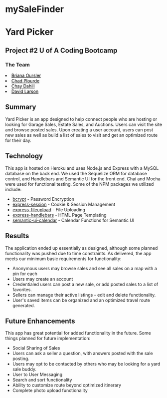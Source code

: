 # mySaleFinder
<h1>Yard Picker</h1>

<h2>Project #2 U of A Coding Bootcamp</h2>

<h3>The Team</h3>

<li><a style="color:black" href="https://github.com/Boursler">Briana Oursler</a></li>
<li><a style="color:black" href="https://github.com/Cdplourde">Chad Plourde</a></li> 
<li><a style="color:black" href="https://github.com/cfdahill">Chay Dahill</a></li>
<li><a style="color:black" href="https://github.com/dvdlarson">David Larson</a></li>

<h2>Summary</h2>
<p>Yard Picker is an app designed to help connect people who are hosting or looking for Garage Sales, Estate Sales, and Auctions. Users can visit the site and browse posted sales. Upon creating a user account, users can post new sales as well as build a list of sales to visit and get an optimized route for their day.</p>

<h2>Technology</h2>
<p>This app is hosted on Heroku and uses Node.js and Express with a MySQL database on the back end. We used the Sequelize ORM for database control, and Handlebars and Semantic UI for the front end. Chai and Mocha were used for functional testing. Some of the NPM packages we utilized include:</p>
<ul>
<li><a href="https://www.npmjs.com/package/bcrypt">bcrypt</a> - Password Encryption</li>
<li><a href="https://www.npmjs.com/package/express-session">express-session</a> - Cookie & Session Management</li>
<li><a href="https://www.npmjs.com/package/express-fileupload">express-fileupload</a> - File Uploading</li>
<li><a href="https://www.npmjs.com/package/express-handlebars">express-handlebars</a> - HTML Page Templating</li>
<li><a href="https://www.npmjs.com/package/express-fileupload">semantic-ui-calendar</a> - Calendar Functions for Semantic UI</li>
</ul>

<h2>Results</h2>
<p>The application ended up essentially as designed, although some planned functionality was pushed due to time constraints. As delivered, the app meets our minimum basic requirements for functionality:</p>
<ul>
<li>Anonymous users may browse sales and see all sales on a map with a pin for each</li>
<li>Users may create an account</li>
<li>Credentialed users can post a new sale, or add posted sales to a list of favorites.</li>
<li>Sellers can manage their active listings - edit and delete functionality.</li>
<li>User's saved items can be organized and an optimized travel route generated.</li>
</ul>

<h2>Future Enhancements</h2>
<p>This app has great potential for added functionality in the future. Some things planned for future implementation:</p>
<ul>
<li>Social Sharing of Sales</li>
<li>Users can ask a seller a question, with answers posted with the sale posting.</li>
<li>Users may opt to be contacted by others who may be looking for a yard sale buddy.</li>
<li>User to User Messaging</li>
<li>Search and sort functionality</li>
<li>Ability to customize route beyond optimized itinerary</li>
<li>Complete photo upload functionality</li>

</ul>